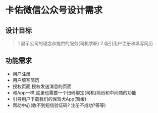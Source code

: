 # 卡佑微信公众号设计需求

## 设计目标

> 1 展示公司的理念和提供的服务(司机求职)
> 2 吸引用户注册和填写简历

## 功能需求

* 用户注册
* 用户填写简历
* 授权页面,授权发送消息的页面
* 和App一样,这里也需要一个扫码绑定(司机)简历和中间商的功能
* 引导用户下载我们的保驾犬App(暂缓)
* 帮助中心(收不到短信验证码? 注册不成功?等等)